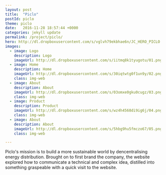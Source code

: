 ```yaml
---
layout: post
title:  "Piclo"
postId: piclo
theme: piclo
date:   2016-11-28 18:57:44 +0000
categories: jekyll update
permalink: /project/piclo/
hero: http://dl.dropboxusercontent.com/s/vglvh79ekbhae6n/JC_HERO_PICLO.mp4?dl=0
images:
  - image: Logo
    description: Logo
    imageUrl: http://dl.dropboxusercontent.com/s/iitmq8k1tyugotu/01.png?dl=0
  - image: Home
    description: Home
    imageUrl: http://dl.dropboxusercontent.com/s/30iqtwtg0f1un9y/02.png?dl=0
    class: img-web
  - image: About
    description: About
    imageUrl: http://dl.dropboxusercontent.com/s/03omxe0gku0cugz/03.png?dl=0
    class: img-web
  - image: Product
    description: Product
    imageUrl: http://dl.dropboxusercontent.com/s/wz4h4568di9ig6j/04.png?dl=0
    class: img-web
  - image: About
    description: About
    imageUrl: http://dl.dropboxusercontent.com/s/5hbg9hu5fmczo67/05.png?dl=0
    class: img-web

---
```


Piclo's mission is to build a more sustainable world by dencentralising energy distribution. Brought on to first brand the company, the website explored how to communicate a technical and complex idea, distilled into something graspeable with a quick visit to the website.
